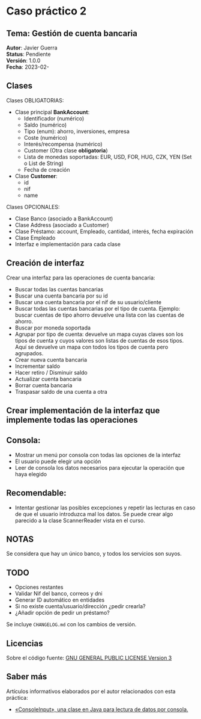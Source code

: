 Caso práctico 2
===============

Tema: Gestión de cuenta bancaria
--------------------------------

__Autor__: Javier Guerra  
__Status__: Pendiente  
__Versión__: 1.0.0  
__Fecha__: 2023-02-

## Clases

Clases OBLIGATORIAS:
* Clase principal **BankAccount**:
    * Identificador (numérico)
    * Saldo (numérico)
    * Tipo (enum): ahorro, inversiones, empresa
    * Coste (numérico)
    * Interés/recompensa (numérico)
    * Customer (Otra clase **obligatoria**)
    * Lista de monedas soportadas: EUR, USD, FOR, HUG, CZK, YEN (Set o List de String)
    * Fecha de creación
* Clase **Customer**:
    * id
    * nif
    * name

Clases OPCIONALES:
* Clase Banco (asociado a BankAccount)
* Clase Address (asociado a Customer)
* Clase Préstamo: account, Empleado, cantidad, interés, fecha expiración
* Clase Empleado
* Interfaz e implementación para cada clase

## Creación de interfaz

Crear una interfaz para las operaciones de cuenta bancaria:
* Buscar todas las cuentas bancarias
* Buscar una cuenta bancaria por su id
* Buscar una cuenta bancaria por el nif de su usuario/cliente
* Buscar todas las cuentas bancarias por el tipo de cuenta. Ejemplo: buscar cuentas de tipo ahorro devuelve una lista con las cuentas de ahorro.
* Buscar por moneda soportada
* Agrupar por tipo de cuenta: devuelve un mapa cuyas claves son los tipos de cuenta y cuyos valores son listas de cuentas de esos tipos. Aquí se devuelve un mapa con todos los tipos de cuenta pero agrupados.
* Crear nueva cuenta bancaria
* Incrementar saldo
* Hacer retiro / Disminuir saldo
* Actualizar cuenta bancaria
* Borrar cuenta bancaria
* Traspasar saldo de una cuenta a otra

## Crear implementación de la interfaz que implemente todas las operaciones

## Consola:
* Mostrar un menú por consola con todas las opciones de la interfaz
* El usuario puede elegir una opción
* Leer de consola los datos necesarios para ejecutar la operación que haya elegido

## Recomendable:
* Intentar gestionar las posibles excepciones y repetir las lecturas en caso de que el usuario introduzca mal los datos. Se puede crear algo parecido a la clase ScannerReader vista en el curso.


## NOTAS

Se considera que hay un único banco, y todos los servicios son suyos.

## TODO
- Opciones restantes
- Validar Nif del banco, correos y dni
- Generar ID automático en entidades
- Si no existe cuenta/usuario/dirección ¿pedir crearla?
- ¿Añadir opción de pedir un préstamo?

Se incluye `CHANGELOG.md` con los cambios de versión.

## Licencias

Sobre el código fuente: [GNU GENERAL PUBLIC LICENSE Version 3](LICENSE)

## Saber más

Artículos informativos elaborados por el autor relacionados con esta práctica:

- [«ConsoleInput», una clase en Java para lectura de datos por consola.](https://javguerra.github.io/2023-01-31-clase-scanner-java/) 

